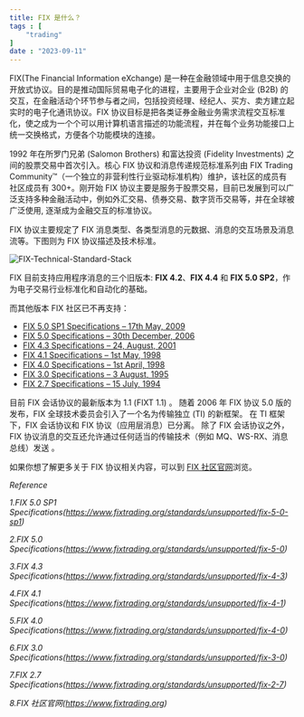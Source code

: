 ```yaml
---
title: FIX 是什么？
tags : [
    "trading"
]
date : "2023-09-11"
---
```


FIX(The Financial Information eXchange) 是一种在金融领域中用于信息交换的开放式协议。目的是推动国际贸易电子化的进程，主要用于企业对企业 (B2B) 的交互，在金融活动个环节参与者之间，包括投资经理、经纪人、买方、卖方建立起实时的电子化通讯协议。FIX 协议目标是把各类证券金融业务需求流程交互标准化，使之成为一个个可以用计算机语言描述的功能流程，并在每个业务功能接口上统一交换格式，方便各个功能模块的连接。

1992 年在所罗门兄弟 (Salomon Brothers) 和富达投资 (Fidelity Investments) 之间的股票交易中首次引入。核心 FIX 协议和消息传递规范标准系列由 FIX Trading Community™（一个独立的非营利性行业驱动标准机构）维护，该社区的成员有社区成员有 300+。刚开始 FIX 协议主要是服务于股票交易，目前已发展到可以广泛支持多种金融活动中，例如外汇交易、债券交易、数字货币交易等，并在全球被广泛使用, 逐渐成为金融交互的标准协议。

FIX 协议主要规定了 FIX 消息类型、各类型消息的元数据、消息的交互场景及消息流等。下图则为 FIX 协议描述及技术标准。

![FIX-Technical-Standard-Stack](https://img.goldpumpkin.life/FIX-Technical-Standard-Stack.png)

FIX 目前支持应用程序消息的三个旧版本: **FIX 4.2**、**FIX 4.4** 和 **FIX 5.0 SP2**，作为电子交易行业标准化和自动化的基础。

而其他版本 FIX 社区已不再支持：

- [FIX 5.0 SP1 Specifications – 17th May, 2009](https://www.fixtrading.org/standards/unsupported/fix-5-0-sp1)
- [FIX 5.0 Specifications – 30th December, 2006](https://www.fixtrading.org/standards/unsupported/fix-5-0)
- [FIX 4.3 Specifications – 24, August, 2001](https://www.fixtrading.org/standards/unsupported/fix-4-3)
- [FIX 4.1 Specifications – 1st May, 1998](https://www.fixtrading.org/standards/unsupported/fix-4-1)
- [FIX 4.0 Specifications – 1st April, 1998](https://www.fixtrading.org/standards/unsupported/fix-4-0)
- [FIX 3.0 Specifications – 3 August, 1995](https://www.fixtrading.org/standards/unsupported/fix-3-0)
- [FIX 2.7 Specifications – 15 July, 1994](https://www.fixtrading.org/standards/unsupported/fix-2-7)

目前 FIX 会话协议的最新版本为 1.1 (FIXT 1.1) 。 随着 2006 年 FIX 协议 5.0 版的发布，FIX 全球技术委员会引入了一个名为传输独立 (TI) 的新框架。 在 TI 框架下，FIX 会话协议和 FIX 协议（应用层消息）已分离。 除了 FIX 会话协议之外，FIX 协议消息的交互还允许通过任何适当的传输技术（例如 MQ、WS-RX、消息总线）发送 。

如果你想了解更多关于 FIX 协议相关内容，可以到 [FIX 社区官网](https://www.fixtrading.org/)浏览。


*Reference*

*1.FIX 5.0 SP1 Specifications(https://www.fixtrading.org/standards/unsupported/fix-5-0-sp1)*

*2.FIX 5.0 Specifications(https://www.fixtrading.org/standards/unsupported/fix-5-0)*

*3.FIX 4.3 Specifications(https://www.fixtrading.org/standards/unsupported/fix-4-3)* 

*4.FIX 4.1 Specifications(https://www.fixtrading.org/standards/unsupported/fix-4-1)*

*5.FIX 4.0 Specifications(https://www.fixtrading.org/standards/unsupported/fix-4-0)*

*6.FIX 3.0 Specifications(https://www.fixtrading.org/standards/unsupported/fix-3-0)*

*7.FIX 2.7 Specifications(https://www.fixtrading.org/standards/unsupported/fix-2-7)*

*8.FIX 社区官网(https://www.fixtrading.org)*